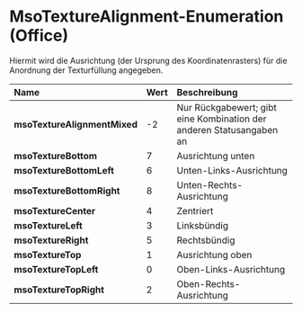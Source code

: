 
# MsoTextureAlignment-Enumeration (Office)

Hiermit wird die Ausrichtung (der Ursprung des Koordinatenrasters) für die Anordnung der Texturfüllung angegeben.



|**Name**|**Wert**|**Beschreibung**|
|:-----|:-----|:-----|
|**msoTextureAlignmentMixed**|-2|Nur Rückgabewert; gibt eine Kombination der anderen Statusangaben an|
|**msoTextureBottom**|7|Ausrichtung unten|
|**msoTextureBottomLeft**|6|Unten-Links-Ausrichtung|
|**msoTextureBottomRight**|8|Unten-Rechts-Ausrichtung|
|**msoTextureCenter**|4|Zentriert|
|**msoTextureLeft**|3|Linksbündig|
|**msoTextureRight**|5|Rechtsbündig|
|**msoTextureTop**|1|Ausrichtung oben|
|**msoTextureTopLeft**|0|Oben-Links-Ausrichtung|
|**msoTextureTopRight**|2|Oben-Rechts-Ausrichtung|
